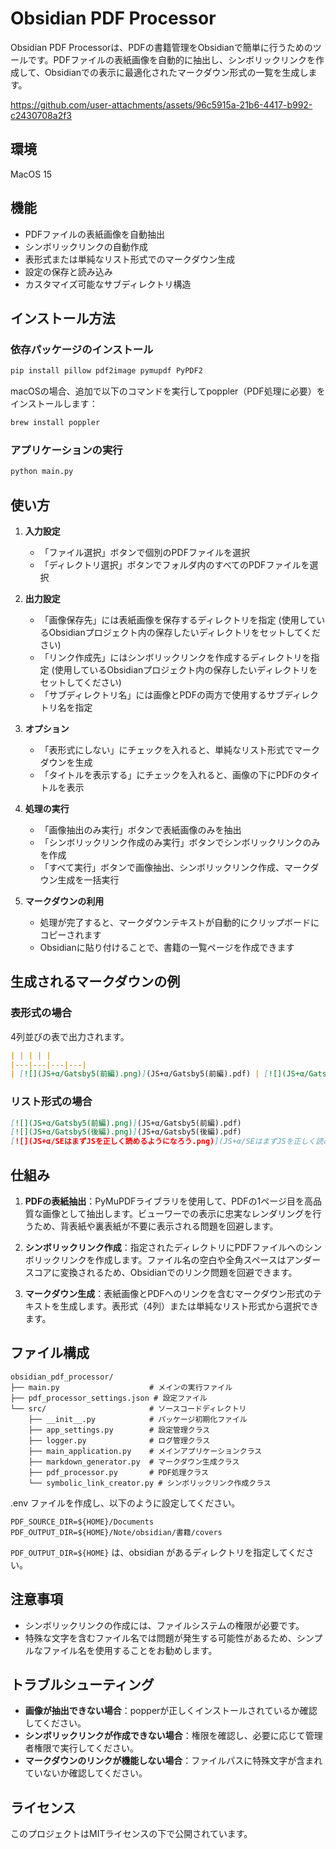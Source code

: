 # Obsidian PDF Processor

Obsidian PDF Processorは、PDFの書籍管理をObsidianで簡単に行うためのツールです。PDFファイルの表紙画像を自動的に抽出し、シンボリックリンクを作成して、Obsidianでの表示に最適化されたマークダウン形式の一覧を生成します。

https://github.com/user-attachments/assets/96c5915a-21b6-4417-b992-c2430708a2f3

## 環境
MacOS 15

## 機能

- PDFファイルの表紙画像を自動抽出
- シンボリックリンクの自動作成
- 表形式または単純なリスト形式でのマークダウン生成
- 設定の保存と読み込み
- カスタマイズ可能なサブディレクトリ構造

## インストール方法

### 依存パッケージのインストール

```bash
pip install pillow pdf2image pymupdf PyPDF2
```

macOSの場合、追加で以下のコマンドを実行してpoppler（PDF処理に必要）をインストールします：

```bash
brew install poppler
```

### アプリケーションの実行

```bash
python main.py
```

## 使い方

1. **入力設定**
   - 「ファイル選択」ボタンで個別のPDFファイルを選択
   - 「ディレクトリ選択」ボタンでフォルダ内のすべてのPDFファイルを選択

2. **出力設定**
   - 「画像保存先」には表紙画像を保存するディレクトリを指定 (使用しているObsidianプロジェクト内の保存したいディレクトリをセットしてください)
   - 「リンク作成先」にはシンボリックリンクを作成するディレクトリを指定 (使用しているObsidianプロジェクト内の保存したいディレクトリをセットしてください)
   - 「サブディレクトリ名」には画像とPDFの両方で使用するサブディレクトリ名を指定

3. **オプション**
   - 「表形式にしない」にチェックを入れると、単純なリスト形式でマークダウンを生成
   - 「タイトルを表示する」にチェックを入れると、画像の下にPDFのタイトルを表示

4. **処理の実行**
   - 「画像抽出のみ実行」ボタンで表紙画像のみを抽出
   - 「シンボリックリンク作成のみ実行」ボタンでシンボリックリンクのみを作成
   - 「すべて実行」ボタンで画像抽出、シンボリックリンク作成、マークダウン生成を一括実行

5. **マークダウンの利用**
   - 処理が完了すると、マークダウンテキストが自動的にクリップボードにコピーされます
   - Obsidianに貼り付けることで、書籍の一覧ページを作成できます

## 生成されるマークダウンの例

### 表形式の場合
4列並びの表で出力されます。

```markdown
| | | | |
|---|---|---|---|
| [![](JS+α/Gatsby5(前編).png)](JS+α/Gatsby5(前編).pdf) | [![](JS+α/Gatsby5(後編).png)](JS+α/Gatsby5(後編).pdf) | [![](JS+α/SEはまずJSを正しく読めるようになろう.png)](JS+α/SEはまずJSを正しく読めるようになろう.pdf) | [![](JS+α/[Gatsby]サイト.png)](JS+α/[Gatsby]サイト.pdf) |
```

### リスト形式の場合

```markdown
[![](JS+α/Gatsby5(前編).png)](JS+α/Gatsby5(前編).pdf)
[![](JS+α/Gatsby5(後編).png)](JS+α/Gatsby5(後編).pdf)
[![](JS+α/SEはまずJSを正しく読めるようになろう.png)](JS+α/SEはまずJSを正しく読めるようになろう.pdf)
```

## 仕組み

1. **PDFの表紙抽出**：PyMuPDFライブラリを使用して、PDFの1ページ目を高品質な画像として抽出します。ビューワーでの表示に忠実なレンダリングを行うため、背表紙や裏表紙が不要に表示される問題を回避します。

2. **シンボリックリンク作成**：指定されたディレクトリにPDFファイルへのシンボリックリンクを作成します。ファイル名の空白や全角スペースはアンダースコアに変換されるため、Obsidianでのリンク問題を回避できます。

3. **マークダウン生成**：表紙画像とPDFへのリンクを含むマークダウン形式のテキストを生成します。表形式（4列）または単純なリスト形式から選択できます。

## ファイル構成

```
obsidian_pdf_processor/
├── main.py                    # メインの実行ファイル
├── pdf_processor_settings.json # 設定ファイル
└── src/                       # ソースコードディレクトリ
    ├── __init__.py            # パッケージ初期化ファイル
    ├── app_settings.py        # 設定管理クラス
    ├── logger.py              # ログ管理クラス
    ├── main_application.py    # メインアプリケーションクラス
    ├── markdown_generator.py  # マークダウン生成クラス
    ├── pdf_processor.py       # PDF処理クラス
    └── symbolic_link_creator.py # シンボリックリンク作成クラス
```
.env ファイルを作成し、以下のように設定してください。
```
PDF_SOURCE_DIR=${HOME}/Documents
PDF_OUTPUT_DIR=${HOME}/Note/obsidian/書籍/covers
```
`PDF_OUTPUT_DIR=${HOME}` は、obsidian があるディレクトリを指定してください。

## 注意事項

- シンボリックリンクの作成には、ファイルシステムの権限が必要です。
- 特殊な文字を含むファイル名では問題が発生する可能性があるため、シンプルなファイル名を使用することをお勧めします。

## トラブルシューティング

- **画像が抽出できない場合**：popperが正しくインストールされているか確認してください。
- **シンボリックリンクが作成できない場合**：権限を確認し、必要に応じて管理者権限で実行してください。
- **マークダウンのリンクが機能しない場合**：ファイルパスに特殊文字が含まれていないか確認してください。

## ライセンス

このプロジェクトはMITライセンスの下で公開されています。

